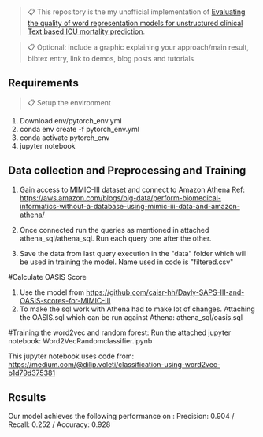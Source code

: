 >📋 
This repository is the my unofficial implementation of [Evaluating the quality of word representation models for unstructured clinical Text based ICU mortality prediction](https://dl.acm.org/doi/10.1145/3288599.3297118?msclkid=85fa62fdcecd11ecad78ba9c1a6dde43). 

>📋  Optional: include a graphic explaining your approach/main result, bibtex entry, link to demos, blog posts and tutorials

## Requirements

>📋  Setup the environment

1. Download env/pytorch_env.yml
2. conda env create -f pytorch_env.yml
3. conda activate pytorch_env
4. jupyter notebook

## Data collection and Preprocessing and Training

1. Gain access to MIMIC-III dataset and connect to Amazon Athena
Ref: https://aws.amazon.com/blogs/big-data/perform-biomedical-informatics-without-a-database-using-mimic-iii-data-and-amazon-athena/

2. Once connected run the queries as mentioned in attached athena_sql/athena_sql. Run each query one after the other.

3. Save the data from last query execution in the "data" folder which will be used in training the model. Name used in code is "filtered.csv"

#Calculate OASIS Score
1. Use the model from https://github.com/caisr-hh/Dayly-SAPS-III-and-OASIS-scores-for-MIMIC-III
2. To make the sql work with Athena had to make lot of changes. Attaching the OASIS.sql which can be run against Athena: athena_sql/oasis.sql

#Training the word2vec and random forest:
Run the attached jupyter notebook: Word2VecRandomclassifier.ipynb

This jupyter notebook uses code from: https://medium.com/@dilip.voleti/classification-using-word2vec-b1d79d375381


## Results

Our model achieves the following performance on :
Precision: 0.904 / Recall: 0.252 / Accuracy: 0.928


